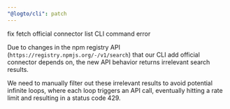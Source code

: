 ```yaml
---
"@logto/cli": patch
---
```


fix fetch official connector list CLI command error

Due to changes in the npm registry API (`https://registry.npmjs.org/-/v1/search`) that our CLI add official connector depends on, the new API behavior returns irrelevant search results.

We need to manually filter out these irrelevant results to avoid potential infinite loops, where each loop triggers an API call, eventually hitting a rate limit and resulting in a status code 429.
